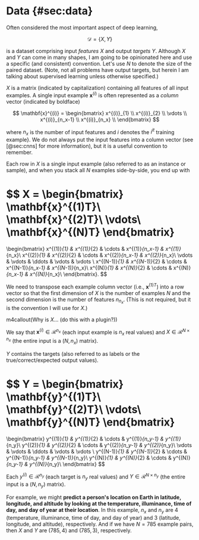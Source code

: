 # Data {#sec:data}

Often considered the most important aspect of deep learning,

$$
\mathcal{D} = \{X, Y\}
$$

<!-- TODO: address training/validation/test sets -->

is a dataset comprising input *features* $X$ and output *targets* $Y$. Although $X$ and $Y$ can come in many shapes, I am going to be opinionated here and use a specific (and consistent) convention. Let's use $N$ to denote the size of the paired dataset. (Note, not all problems have output targets, but herein I am talking about supervised learning unless otherwise specified.)

$X$ is a matrix (indicated by capitalization) containing all features of all input examples. A single input example $\mathbf{x}^{(i)}$ is often represented as a *column* vector (indicated by boldface)

$$
\mathbf{x}^{(i)} =
\begin{bmatrix}
x^{(i)}_{1} \\
x^{(i)}_{2} \\
\vdots \\
x^{(i)}_{n_x-1} \\
x^{(i)}_{n_x} \\
\end{bmatrix}
$$

where $n_x$ is the number of input features and $i$ denotes the $i^{\mathit{it}}$ training example}. We do not always put the input features into a column vector (see [@sec:cnns] for more information), but it is a useful convention to remember.

Each row in $X$ is a single input example (also referred to as an instance or sample), and when you stack all $N$ examples side-by-side, you end up with

$$
X =
\begin{bmatrix}
\mathbf{x}^{(1)T}\\
\mathbf{x}^{(2)T}\\
\vdots\\
\mathbf{x}^{(N)T}
\end{bmatrix}
=
\begin{bmatrix}
x^{(1)}_{1} & x^{(1)}_{2} & \cdots & x^{(1)}_{n_x-1} & x^{(1)}_{n_x}\\
x^{(2)}_{1} & x^{(2)}_{2} & \cdots & x^{(2)}_{n_x-1} & x^{(2)}_{n_x}\\
\vdots & \vdots & \ddots & \vdots & \vdots \\
x^{(N-1)}_{1} & x^{(N-1)}_{2} & \cdots & x^{(N-1)}_{n_x-1} & x^{(N-1)}_{n_x}\\
x^{(N)}_{1} & x^{(N)}_{2} & \cdots & x^{(N)}_{n_x-1} & x^{(N)}_{n_x}\\
\end{bmatrix}.
$$

<!-- TODO: insert equations using m4 -->

We need to transpose each example column vector (i.e., $\mathbf{x}^{(1)T}$) into a row vector so that the first dimension of $X$ is the number of examples $N$ and the second dimension is the number of features $n_{n_x}$. (This is not required, but it is the convention I will use for $X$.)

m4callout(Why is $X$... (do this with a plugin?))

We say that $\mathbf{x}^{(i)} \in \mathcal{R}^{n_x}$ (each input example is $n_x$ real values) and $X \in \mathcal{R}^{N \times n_x}$ (the entire input is a $(N, n_x)$ matrix).

$Y$ contains the targets (also referred to as labels or the true/correct/expected output values).

$$
Y =
\begin{bmatrix}
\mathbf{y}^{(1)T}\\
\mathbf{y}^{(2)T}\\
\vdots\\
\mathbf{y}^{(N)T}
\end{bmatrix}
=
\begin{bmatrix}
y^{(1)}_{1} & y^{(1)}_{2} & \cdots & y^{(1)}_{n_y-1} & y^{(1)}_{n_y}\\
y^{(2)}_{1} & y^{(2)}_{2} & \cdots & y^{(2)}_{n_y-1} & y^{(2)}_{n_y}\\
\vdots & \vdots & \ddots & \vdots & \vdots \\
y^{(N-1)}_{1} & y^{(N-1)}_{2} & \cdots & y^{(N-1)}_{n_y-1} & y^{(N-1)}_{n_y}\\
y^{(N)}_{1} & y^{(N)}_{2} & \cdots & y^{(N)}_{n_y-1} & y^{(N)}_{n_y}\\
\end{bmatrix}
$$

Each $y^{(i)} \in \mathcal{R}^{n_y}$ (each target is $n_y$ real values) and $Y \in \mathcal{R}^{N \times n_y}$ (the entire input is a $(N, n_y)$ matrix).

For example, we might **predict a person's location on Earth in latitude, longitude, and altitude by looking at the temperature, illuminance, time of day, and day of year at their location**. In this example, $n_x$ and $n_y$ are $4$ (temperature, illuminance, time of day, and day of year) and $3$ (latitude, longitude, and altitude), respectively. And if we have $N=785$ example pairs, then $X$ and $Y$ are $(785, 4)$ and $(785, 3)$, respectively.
